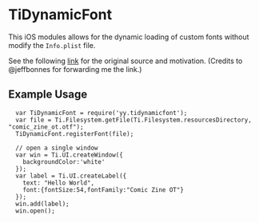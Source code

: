 TiDynamicFont
=============

This iOS modules allows for the dynamic loading of custom fonts without
modify the `Info.plist` file.

See the following
[link](http://www.marco.org/2012/12/21/ios-dynamic-font-loading) for the
original source and motivation. (Credits to @jeffbonnes for forwarding
me the link.)  

Example Usage
-------------

```
  var TiDynamicFont = require('yy.tidynamicfont');
  var file = Ti.Filesystem.getFile(Ti.Filesystem.resourcesDirectory, "comic_zine_ot.otf");
  TiDynamicFont.registerFont(file);

  // open a single window
  var win = Ti.UI.createWindow({
    backgroundColor:'white'
  });
  var label = Ti.UI.createLabel({
    text: "Hello World",
    font:{fontSize:54,fontFamily:"Comic Zine OT"}
  });
  win.add(label);
  win.open();
```



